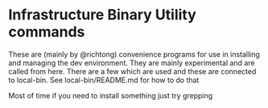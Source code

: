 # Infrastructure Binary Utility commands

These are (mainly by @richtong) convenience programs for use in installing and
managing the dev environment. They are mainly experimental and are called from here.
There are a few which are used and these are connected to local-bin. See
local-bin/README.md for how to do that

Most of time if you need to install something just try grepping
